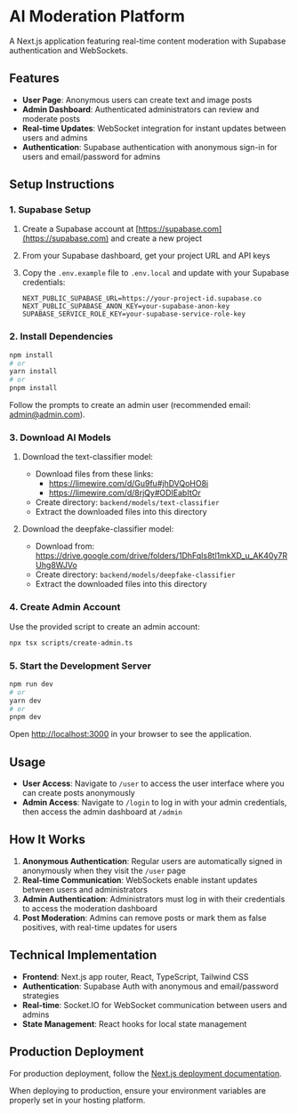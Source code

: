 # AI Moderation Platform

A Next.js application featuring real-time content moderation with Supabase authentication and WebSockets.

## Features

- **User Page**: Anonymous users can create text and image posts
- **Admin Dashboard**: Authenticated administrators can review and moderate posts
- **Real-time Updates**: WebSocket integration for instant updates between users and admins
- **Authentication**: Supabase authentication with anonymous sign-in for users and email/password for admins

## Setup Instructions

### 1. Supabase Setup

1. Create a Supabase account at [https://supabase.com](https://supabase.com) and create a new project
2. From your Supabase dashboard, get your project URL and API keys
3. Copy the `.env.example` file to `.env.local` and update with your Supabase credentials:

   ```
   NEXT_PUBLIC_SUPABASE_URL=https://your-project-id.supabase.co
   NEXT_PUBLIC_SUPABASE_ANON_KEY=your-supabase-anon-key
   SUPABASE_SERVICE_ROLE_KEY=your-supabase-service-role-key
   ```

### 2. Install Dependencies

```bash
npm install
# or
yarn install
# or
pnpm install
```

Follow the prompts to create an admin user (recommended email: <admin@admin.com>).

### 3. Download AI Models

1. Download the text-classifier model:

   - Download files from these links:
     - <https://limewire.com/d/Gu9fu#jhDVQoHO8i>
     - <https://limewire.com/d/8rjQy#ODIEabItOr>
   - Create directory: `backend/models/text-classifier`
   - Extract the downloaded files into this directory

2. Download the deepfake-classifier model:
   - Download from: <https://drive.google.com/drive/folders/1DhFqIs8tl1mkXD_u_AK40y7RUhg8WJVo>
   - Create directory: `backend/models/deepfake-classifier`
   - Extract the downloaded files into this directory

### 4. Create Admin Account

Use the provided script to create an admin account:

```bash
npx tsx scripts/create-admin.ts
```

### 5. Start the Development Server

```bash
npm run dev
# or
yarn dev
# or
pnpm dev
```

Open [http://localhost:3000](http://localhost:3000) in your browser to see the application.

## Usage

- **User Access**: Navigate to `/user` to access the user interface where you can create posts anonymously
- **Admin Access**: Navigate to `/login` to log in with your admin credentials, then access the admin dashboard at `/admin`

## How It Works

1. **Anonymous Authentication**: Regular users are automatically signed in anonymously when they visit the `/user` page
2. **Real-time Communication**: WebSockets enable instant updates between users and administrators
3. **Admin Authentication**: Administrators must log in with their credentials to access the moderation dashboard
4. **Post Moderation**: Admins can remove posts or mark them as false positives, with real-time updates for users

## Technical Implementation

- **Frontend**: Next.js app router, React, TypeScript, Tailwind CSS
- **Authentication**: Supabase Auth with anonymous and email/password strategies
- **Real-time**: Socket.IO for WebSocket communication between users and admins
- **State Management**: React hooks for local state management

## Production Deployment

For production deployment, follow the [Next.js deployment documentation](https://nextjs.org/docs/deployment).

When deploying to production, ensure your environment variables are properly set in your hosting platform.
